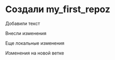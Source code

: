 ﻿# Создали my_first_repoz

Добавили текст

Внесли изменения

Еще локальные изменения

Изменения на новой ветке

